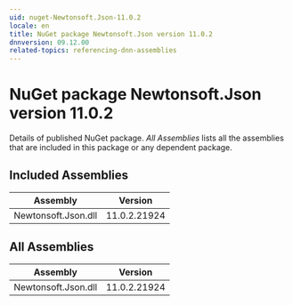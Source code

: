 ```yaml
---
uid: nuget-Newtonsoft.Json-11.0.2
locale: en
title: NuGet package Newtonsoft.Json version 11.0.2
dnnversion: 09.12.00
related-topics: referencing-dnn-assemblies
---
```


# NuGet package Newtonsoft.Json version 11.0.2
Details of published NuGet package.
*All Assemblies* lists all the assemblies that are included in this package or any dependent package.

## Included Assemblies

|Assembly|Version|
|---|---|
|Newtonsoft.Json.dll|11.0.2.21924|

## All Assemblies

|Assembly|Version|
|---|---|
|Newtonsoft.Json.dll|11.0.2.21924|

